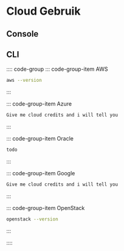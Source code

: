 # Cloud Gebruik

## Console

## CLI

:::: code-group
::: code-group-item AWS

```bash
aws --version
```

:::

::: code-group-item Azure

```bash
Give me cloud credits and i will tell you
```

:::

::: code-group-item Oracle

```bash
todo
```

:::

::: code-group-item Google

```bash
Give me cloud credits and i will tell you
```

:::

::: code-group-item OpenStack

```bash
openstack --version
```

:::

::::

